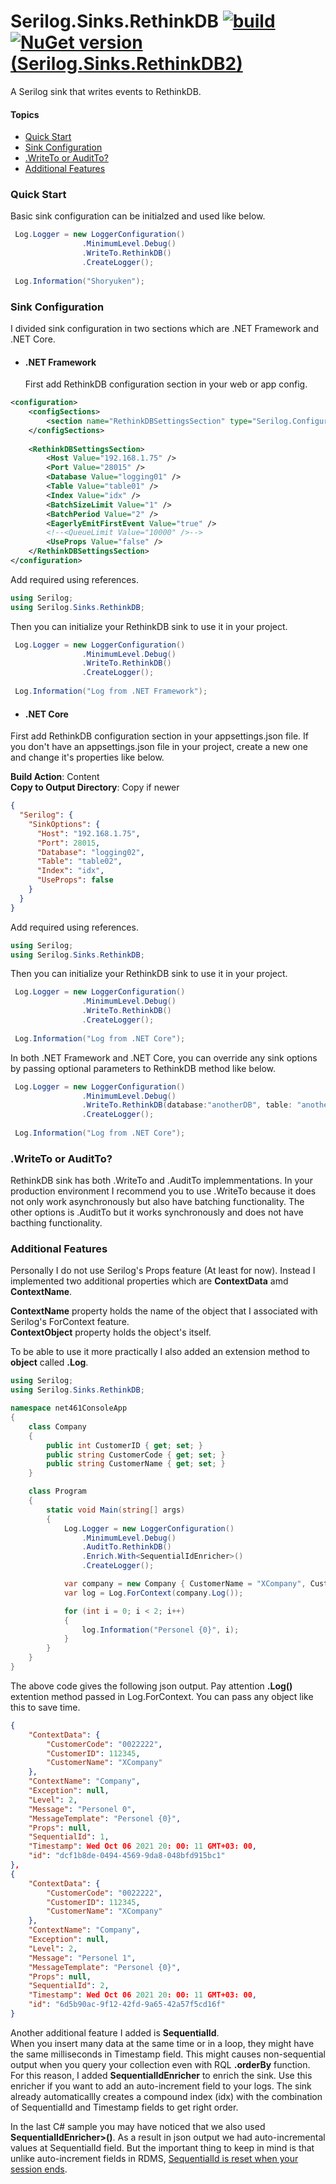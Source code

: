 # Serilog.Sinks.RethinkDB [![build](https://github.com/erkanozmenli/serilog-sinks-rethinkdb/actions/workflows/main.yml/badge.svg)](https://github.com/erkanozmenli/serilog-sinks-rethinkdb/actions/workflows/main.yml) [![NuGet version (Serilog.Sinks.RethinkDB2)](https://img.shields.io/nuget/v/Serilog.Sinks.RethinkDB2.svg?style=flat-square)](https://www.nuget.org/packages/Serilog.Sinks.RethinkDB2/)

A Serilog sink that writes events to RethinkDB.  

#### Topics
* [Quick Start](#quick-start)
* [Sink Configuration](#sink-configuration)
* [.WriteTo or AuditTo?](#writeto-or-auditto)
* [Additional Features](#additional-features)

### Quick Start
Basic sink configuration can be initialzed and used like below.  
  
```csharp
 Log.Logger = new LoggerConfiguration()
                .MinimumLevel.Debug()
                .WriteTo.RethinkDB()
                .CreateLogger();
  
 Log.Information("Shoryuken");
```
  
### Sink Configuration
  
I divided sink configuration in two sections which are .NET Framework and .NET Core.
  
* #### .NET Framework
  
  First add RethinkDB configuration section in your web or app config.  
```xml
<configuration>
	<configSections>
		<section name="RethinkDBSettingsSection" type="Serilog.Configuration.RethinkDBConfigurationSection, Serilog.Sinks.RethinkDB" />
	</configSections>
    
	<RethinkDBSettingsSection>
		<Host Value="192.168.1.75" />
		<Port Value="28015" />
		<Database Value="logging01" />
		<Table Value="table01" />
		<Index Value="idx" />
		<BatchSizeLimit Value="1" />
		<BatchPeriod Value="2" />
		<EagerlyEmitFirstEvent Value="true" />
		<!--<QueueLimit Value="10000" />-->
		<UseProps Value="false" />
	</RethinkDBSettingsSection>
</configuration>
```
  
Add required using references.
```csharp
using Serilog;
using Serilog.Sinks.RethinkDB;
```
  
Then you can initialize your RethinkDB sink to use it in your project.
```csharp
 Log.Logger = new LoggerConfiguration()
                .MinimumLevel.Debug()
                .WriteTo.RethinkDB()
                .CreateLogger();
  
 Log.Information("Log from .NET Framework");
```
  
* #### .NET Core
  
First add RethinkDB configuration section in your appsettings.json file. If you don't have an appsettings.json file in your project, create a new one and change it's properties like below.
  
**Build Action**: Content  
**Copy to Output Directory**: Copy if newer
  
```json
{
  "Serilog": {
    "SinkOptions": {
      "Host": "192.168.1.75",
      "Port": 28015,
      "Database": "logging02",
      "Table": "table02",
      "Index": "idx",
      "UseProps": false
    }
  }
}  
```
  
Add required using references.
```csharp
using Serilog;
using Serilog.Sinks.RethinkDB;
```
  
Then you can initialize your RethinkDB sink to use it in your project.
```csharp
 Log.Logger = new LoggerConfiguration()
                .MinimumLevel.Debug()
                .WriteTo.RethinkDB()
                .CreateLogger();
  
 Log.Information("Log from .NET Core");
```
  
In both .NET Framework and .NET Core, you can override any sink options by passing optional parameters to RethinkDB method like below.  
  
```csharp
 Log.Logger = new LoggerConfiguration()
                .MinimumLevel.Debug()
                .WriteTo.RethinkDB(database:"anotherDB", table: "anotherTBL")
                .CreateLogger();
  
 Log.Information("Log from .NET Core");
```
  
### .WriteTo or AuditTo?
RethinkDB sink has both .WriteTo and .AuditTo implemmentations. In your production environment I recommend you to use .WriteTo because it does not only work asynchronously but also have batching functionality. The other options is .AuditTo but it works synchronously and does not have bacthing functionality.
  
### Additional Features
Personally I do not use Serilog's Props feature (At least for now). Instead I implemented two additional properties which are **ContextData** amd **ContextName**.
  
**ContextName** property holds the name of the object that I associated with Serilog's ForContext feature.  
**ContextObject** property holds the object's itself.  

To be able to use it more practically I also added an extension method to **object** called **.Log**.  
  
```csharp
using Serilog;
using Serilog.Sinks.RethinkDB;

namespace net461ConsoleApp
{
    class Company 
    {
        public int CustomerID { get; set; }
        public string CustomerCode { get; set; }
        public string CustomerName { get; set; }
    }

    class Program
    {
        static void Main(string[] args)
        {
            Log.Logger = new LoggerConfiguration()
                .MinimumLevel.Debug()
                .AuditTo.RethinkDB()
                .Enrich.With<SequentialIdEnricher>()
                .CreateLogger();

            var company = new Company { CustomerName = "XCompany", CustomerID = 112345, CustomerCode = "0022222" };
            var log = Log.ForContext(company.Log());

            for (int i = 0; i < 2; i++)
            {
                log.Information("Personel {0}", i);
            }
        }
    }
}
```  
  
The above code gives the following json output. Pay attention **.Log()** extention method passed in Log.ForContext. You can pass any object like this to save time.
  
```json
{
    "ContextData": {
        "CustomerCode": "0022222",
        "CustomerID": 112345,
        "CustomerName": "XCompany"
    },
    "ContextName": "Company",
    "Exception": null,
    "Level": 2,
    "Message": "Personel 0",
    "MessageTemplate": "Personel {0}",
    "Props": null,
    "SequentialId": 1,
    "Timestamp": Wed Oct 06 2021 20: 00: 11 GMT+03: 00,
    "id": "dcf1b8de-0494-4569-9da8-048bfd915bc1"
},
{
    "ContextData": {
        "CustomerCode": "0022222",
        "CustomerID": 112345,
        "CustomerName": "XCompany"
    },
    "ContextName": "Company",
    "Exception": null,
    "Level": 2,
    "Message": "Personel 1",
    "MessageTemplate": "Personel {0}",
    "Props": null,
    "SequentialId": 2,
    "Timestamp": Wed Oct 06 2021 20: 00: 11 GMT+03: 00,
    "id": "6d5b90ac-9f12-42fd-9a65-42a57f5cd16f"
}
```
  
Another additional feature I added is **SequentialId**.  
When you insert many data at the same time or in a loop, they might have the same milliseconds in Timestamp field. This might causes non-sequential output when you query your collection even with RQL **.orderBy** function. For this reason, I added **SequentialIdEnricher** to enrich the sink. Use this enricher if you want to add an auto-increment field to your logs. The sink already automaticallly creates a compound index (idx) with the combination of SequentialId and Timestamp fields to get right order.
  
In the last C# sample you may have noticed that we also used **SequentialIdEnricher>()**. As a result in json output we had auto-incremental values at SequentialId field. But the important thing to keep in mind is that unlike auto-increment fields in RDMS, <ins>SequentialId is reset when your session ends</ins>.
  
